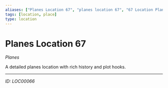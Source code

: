 ```yaml
---
aliases: ["Planes Location 67", "planes location 67", "67 Location Planes"]
tags: [location, place]
type: location
---
```


# Planes Location 67

*Planes*

A detailed planes location with rich history and plot hooks.

---
*ID: LOC00066*